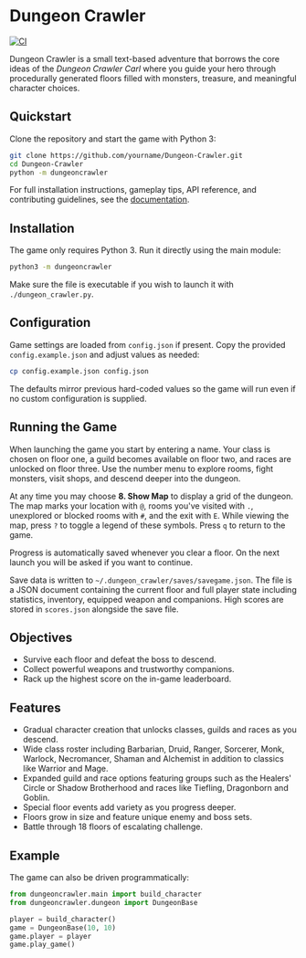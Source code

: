 # Dungeon Crawler

[![CI](https://github.com/OWNER/Dungeon-Crawler/actions/workflows/ci.yml/badge.svg)](https://github.com/OWNER/Dungeon-Crawler/actions/workflows/ci.yml)

Dungeon Crawler is a small text-based adventure that borrows the core ideas of the *Dungeon Crawler Carl* where you guide your hero through procedurally generated floors filled with monsters, treasure, and meaningful character choices.

## Quickstart

Clone the repository and start the game with Python 3:

```bash
git clone https://github.com/yourname/Dungeon-Crawler.git
cd Dungeon-Crawler
python -m dungeoncrawler
```

For full installation instructions, gameplay tips, API reference, and contributing guidelines, see the [documentation](https://<username>.github.io/Dungeon-Crawler/).

## Installation

The game only requires Python 3. Run it directly using the main module:

```bash
python3 -m dungeoncrawler
```

Make sure the file is executable if you wish to launch it with `./dungeon_crawler.py`.

## Configuration

Game settings are loaded from `config.json` if present. Copy the provided
`config.example.json` and adjust values as needed:

```bash
cp config.example.json config.json
```

The defaults mirror previous hard-coded values so the game will run even if
no custom configuration is supplied.

## Running the Game

When launching the game you start by entering a name. Your class is chosen on
floor one, a guild becomes available on floor two, and races are unlocked on
floor three. Use the number menu to explore rooms, fight monsters, visit
shops, and descend deeper into the dungeon.

At any time you may choose **8. Show Map** to display a grid of the dungeon. The map marks your location with `@`, rooms you've visited with `.`, unexplored or blocked rooms with `#`, and the exit with `E`. While viewing the map, press `?` to toggle a legend of these symbols. Press `q` to return to the game.

Progress is automatically saved whenever you clear a floor. On the next launch you will be asked if you want to continue.

Save data is written to `~/.dungeon_crawler/saves/savegame.json`. The file is a
JSON document containing the current floor and full player state including
statistics, inventory, equipped weapon and companions. High scores are stored in
`scores.json` alongside the save file.

## Objectives

- Survive each floor and defeat the boss to descend.
- Collect powerful weapons and trustworthy companions.
- Rack up the highest score on the in-game leaderboard.

## Features

- Gradual character creation that unlocks classes, guilds and races as you
  descend.
- Wide class roster including Barbarian, Druid, Ranger, Sorcerer, Monk,
  Warlock, Necromancer, Shaman and Alchemist in addition to classics like
  Warrior and Mage.
- Expanded guild and race options featuring groups such as the Healers'
  Circle or Shadow Brotherhood and races like Tiefling, Dragonborn and
  Goblin.
- Special floor events add variety as you progress deeper.
- Floors grow in size and feature unique enemy and boss sets.
- Battle through 18 floors of escalating challenge.

## Example

The game can also be driven programmatically:

```python
from dungeoncrawler.main import build_character
from dungeoncrawler.dungeon import DungeonBase

player = build_character()
game = DungeonBase(10, 10)
game.player = player
game.play_game()
```

